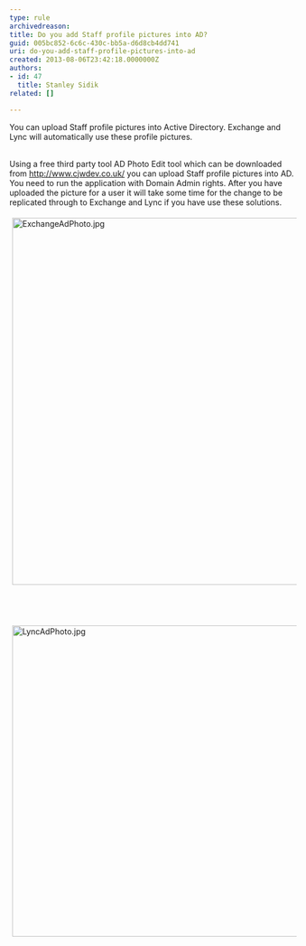 ```yaml
---
type: rule
archivedreason: 
title: Do you add Staff profile pictures into AD?
guid: 005bc852-6c6c-430c-bb5a-d6d8cb4dd741
uri: do-you-add-staff-profile-pictures-into-ad
created: 2013-08-06T23:42:18.0000000Z
authors:
- id: 47
  title: Stanley Sidik
related: []

---
```



You can upload Staff profile pictures into Active Directory. Exchange and Lync will automatically use these profile pictures.&#160;
<br><excerpt class='endintro'></excerpt><br>
<p>​Using a free&#160;third party tool AD Photo Edit tool which can be downloaded from <a href="http&#58;//www.cjwdev.co.uk/">http&#58;//www.cjwdev.co.uk/</a>&#160;you can upload Staff profile pictures into AD. You need to run the application with Domain Admin rights. After you have uploaded the picture for a user it will take some time for the change to be replicated through to Exchange and Lync if you have use these solutions.</p><p><img alt="ExchangeAdPhoto.jpg" src="/ITAndNetworking/Rules%20to%20BetterActiveDirectory/PublishingImages/Pages/Do-you-add-Staff-profile-pictures-into-AD/ExchangeAdPhoto.jpg" style="margin&#58;5px;width&#58;650px;" />&#160;</p><p>&#160;</p><p><img alt="LyncAdPhoto.jpg" src="/ITAndNetworking/Rules%20to%20BetterActiveDirectory/PublishingImages/Pages/Do-you-add-Staff-profile-pictures-into-AD/LyncAdPhoto.jpg" style="margin&#58;5px;width&#58;551px;" />&#160;</p>



